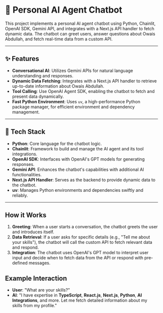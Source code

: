 # 🤖 Personal AI Agent Chatbot

This project implements a personal AI agent chatbot using Python, Chainlit, OpenAI SDK, Gemini API, and integrates with a Next.js API handler to fetch dynamic data. The chatbot can greet users, answer questions about Owais Abdullah, and fetch real-time data from a custom API.

---

## ✨ Features

- **Conversational AI**: Utilizes Gemini APIs for natural language understanding and responses.
- **Dynamic Data Fetching**: Integrates with a Next.js API handler to retrieve up-to-date information about Owais Abdullah.
- **Tool Calling**: Use OpenAI Agent SDK, enabling the chatbot to fetch and present data dynamically.
- **Fast Python Environment**: Uses `uv`, a high-performance Python package manager, for efficient environment and dependency management.

---

## 🧰 Tech Stack

- **Python**: Core language for the chatbot logic.
- **Chainlit**: Framework to build and manage the AI agent and its tool integrations.
- **OpenAI SDK**: Interfaces with OpenAI's GPT models for generating responses.
- **Gemini API**: Enhances the chatbot's capabilities with additional AI functionalities.
- **Next.js API Handler**: Serves as the backend to provide dynamic data to the chatbot.
- **uv**: Manages Python environments and dependencies swiftly and reliably.

---

## How it Works

1. **Greeting**: When a user starts a conversation, the chatbot greets the user and introduces itself.
2. **Data Retrieval**: If a user asks for specific details (e.g., "Tell me about your skills"), the chatbot will call the custom API to fetch relevant data and respond.
3. **Integration**: The chatbot uses OpenAI's GPT model to interpret user input and decide when to fetch data from the API or respond with pre-defined messages.

## Example Interaction

- **User**: "What are your skills?"
- **AI**: "I have expertise in **TypeScript**, **React.js**, **Next.js**, **Python**, **AI Integrations**, and more. Let me fetch detailed information about my skills from my profile."
